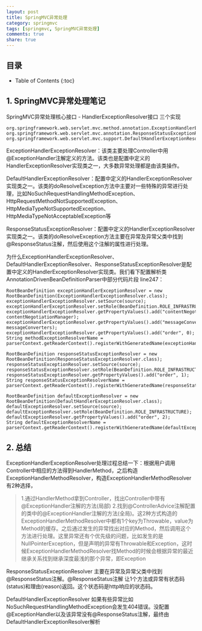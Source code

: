 ```yaml
---
layout: post
title: SpringMVC异常处理
category: springmvc
tags: [springmvc, SpringMVC异常处理]
comments: true
share: true
---
```

## 目录 ##

* Table of Contents
{:toc}

## 1. SpringMVC异常处理笔记 ##
SpringMVC异常处理核心接口 - HandlerExceptionResolver接口
三个实现

    org.springframework.web.servlet.mvc.method.annotation.ExceptionHandlerExceptionResolver
    org.springframework.web.servlet.mvc.annotation.ResponseStatusExceptionResolver
    org.springframework.web.servlet.mvc.support.DefaultHandlerExceptionResolver

ExceptionHandlerExceptionResolver：该类主要处理Controller中用@ExceptionHandler注解定义的方法。该类也是<annotation-driven/>配置中定义的HandlerExceptionResolver实现类之一，大多数异常处理都是由该类操作。

DefaultHandlerExceptionResolver：<annotation-driven/>配置中定义的HandlerExceptionResolver实现类之一。该类的doResolveException方法中主要对一些特殊的异常进行处理，比如NoSuchRequestHandlingMethodException、HttpRequestMethodNotSupportedException、HttpMediaTypeNotSupportedException、HttpMediaTypeNotAcceptableException等

ResponseStatusExceptionResolver：<annotation-driven/>配置中定义的HandlerExceptionResolver实现类之一。该类的doResolveException方法主要在异常及异常父类中找到@ResponseStatus注解，然后使用这个注解的属性进行处理。

为什么ExceptionHandlerExceptionResolver、DefaultHandlerExceptionResolver、ResponseStatusExceptionResolver是<annotation-driven/>配置中定义的HandlerExceptionResolver实现类。我们看下<annotation-driven/>配置解析类AnnotationDrivenBeanDefinitionParser中部分代码片段 line247：

    RootBeanDefinition exceptionHandlerExceptionResolver = new RootBeanDefinition(ExceptionHandlerExceptionResolver.class);
    exceptionHandlerExceptionResolver.setSource(source);
    exceptionHandlerExceptionResolver.setRole(BeanDefinition.ROLE_INFRASTRUCTURE);
    exceptionHandlerExceptionResolver.getPropertyValues().add("contentNegotiationManager", contentNegotiationManager);
    exceptionHandlerExceptionResolver.getPropertyValues().add("messageConverters", messageConverters);
    exceptionHandlerExceptionResolver.getPropertyValues().add("order", 0);
    String methodExceptionResolverName = parserContext.getReaderContext().registerWithGeneratedName(exceptionHandlerExceptionResolver);

    RootBeanDefinition responseStatusExceptionResolver = new RootBeanDefinition(ResponseStatusExceptionResolver.class);
    responseStatusExceptionResolver.setSource(source);
    responseStatusExceptionResolver.setRole(BeanDefinition.ROLE_INFRASTRUCTURE);
    responseStatusExceptionResolver.getPropertyValues().add("order", 1);
    String responseStatusExceptionResolverName = parserContext.getReaderContext().registerWithGeneratedName(responseStatusExceptionResolver);

    RootBeanDefinition defaultExceptionResolver = new RootBeanDefinition(DefaultHandlerExceptionResolver.class);
    defaultExceptionResolver.setSource(source);
    defaultExceptionResolver.setRole(BeanDefinition.ROLE_INFRASTRUCTURE);
    defaultExceptionResolver.getPropertyValues().add("order", 2);
    String defaultExceptionResolverName = parserContext.getReaderContext().registerWithGeneratedName(defaultExceptionResolver);

## 2. 总结 ##
ExceptionHandlerExceptionResolver处理过程总结一下：根据用户调用Controller中相应的方法得到HandlerMethod，之后构造ExceptionHandlerMethodResolver，构造ExceptionHandlerMethodResolver有2种选择，

>1.通过HandlerMethod拿到Controller，找出Controller中带有@ExceptionHandler注解的方法(局部) 
>2.找到@ControllerAdvice注解配置的类中的@ExceptionHandler注解的方法(全局)。这2种方式构造的ExceptionHandlerMethodResolver中都有1个key为Throwable，value为Method的缓存。之后通过发生的异常找出对应的Method，然后调用这个方法进行处理。这里异常还有个优先级的问题，比如发生的是NullPointerException，但是声明的异常有Throwable和Exception，这时候ExceptionHandlerMethodResolver找Method的时候会根据异常的最近继承关系找到继承深度最浅的那个异常，即Exception

ResponseStatusExceptionResolver 主要在异常及异常父类中找到@ResponseStatus注解。@ResponseStatus注解  让1个方法或异常有状态码(status)和理由(reason)返回。这个状态码是http响应的状态码。

DefaultHandlerExceptionResolver 如果有些异常比如NoSuchRequestHandlingMethodException会发生404错误。没配置@ExceptionHandler以及该异常没有@ResponseStatus注解，最终由DefaultHandlerExceptionResolver解析